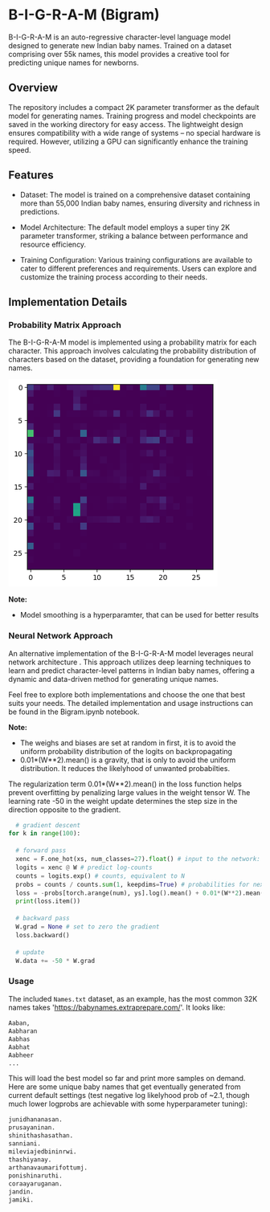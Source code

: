 # B-I-G-R-A-M (Bigram)

B-I-G-R-A-M is an auto-regressive character-level language model designed to generate new Indian baby names. Trained on a dataset comprising over 55k names, this model provides a creative tool for predicting unique names for newborns.

## Overview

The repository includes a compact 2K parameter transformer as the default model for generating names. Training progress and model checkpoints are saved in the working directory for easy access. The lightweight design ensures compatibility with a wide range of systems – no special hardware is required. However, utilizing a GPU can significantly enhance the training speed.

## Features

- Dataset: The model is trained on a comprehensive dataset containing more than 55,000 Indian baby names, ensuring diversity and richness in predictions.

- Model Architecture: The default model employs a super tiny 2K parameter transformer, striking a balance between performance and resource efficiency.

- Training Configuration: Various training configurations are available to cater to different preferences and requirements. Users can explore and customize the training process according to their needs.

## Implementation Details

### Probability Matrix Approach

The B-I-G-R-A-M model is implemented using a probability matrix for each character. This approach involves calculating the probability distribution of characters based on the dataset, providing a foundation for generating new names.

![Probability Distribution](Bigram(namePrediction)/_extensions/img/heatMap.png)

 **Note:** 
-  Model smoothing is a hyperparamter, that can be used for better results 

### Neural Network Approach

An alternative implementation of the B-I-G-R-A-M model leverages neural network architecture . This approach utilizes deep learning techniques to learn and predict character-level patterns in Indian baby names, offering a dynamic and data-driven method for generating unique names.

Feel free to explore both implementations and choose the one that best suits your needs. The detailed implementation and usage instructions can be found in the Bigram.ipynb notebook.

 **Note:** 
-  The weighs and biases are set at random in first, it is to avoid the uniform probability distribution of the logits on backpropagating
-  0.01*(W**2).mean() is a gravity, that is only to avoid the uniform distribution. It reduces the likelyhood of unwanted probabilties.

The regularization term 0.01*(W**2).mean() in the loss function helps prevent overfitting by penalizing large values in the weight tensor W. The learning rate -50 in the weight update determines the step size in the direction opposite to the gradient.

```python
  # gradient descent
for k in range(100):

  # forward pass
  xenc = F.one_hot(xs, num_classes=27).float() # input to the network: one-hot encoding
  logits = xenc @ W # predict log-counts
  counts = logits.exp() # counts, equivalent to N
  probs = counts / counts.sum(1, keepdims=True) # probabilities for next character
  loss = -probs[torch.arange(num), ys].log().mean() + 0.01*(W**2).mean()
  print(loss.item())

  # backward pass
  W.grad = None # set to zero the gradient
  loss.backward()

  # update
  W.data += -50 * W.grad
```


### Usage

The included `Names.txt` dataset, as an example, has the most common 32K names takes 'https://babynames.extraprepare.com/'. It looks like:

```
Aaban,
Aabharan
Aabhas
Aabhat
Aabheer
...
```
This will load the best model so far and print more samples on demand. Here are some unique baby names that get eventually generated from current default settings (test negative log likelyhood prob of ~2.1, though much lower logprobs are achievable with some hyperparameter tuning):
```
junidhananasan.
prusayaninan.
shinithashasathan.
sanniani.
mileviajedbininrwi.
thashiyanay.
arthanavaumarifottumj.
ponishinaruthi.
coraayaruganan.
jandin.
jamiki.
```
